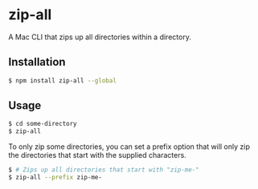 # zip-all

A Mac CLI that zips up all directories within a directory.

## Installation

```bash
$ npm install zip-all --global
```

## Usage

```bash
$ cd some-directory
$ zip-all
```

To only zip some directories, you can set a prefix option that will only zip the directories that start with the supplied characters.

```bash
$ # Zips up all directories that start with "zip-me-"
$ zip-all --prefix zip-me-
```
